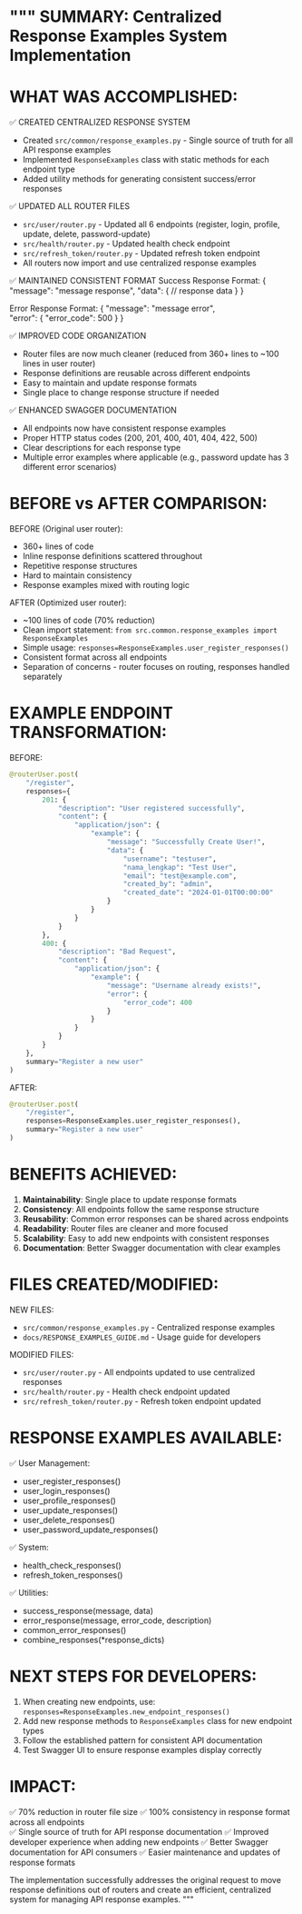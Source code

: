 """
SUMMARY: Centralized Response Examples System Implementation
===========================================================

WHAT WAS ACCOMPLISHED:
=====================

✅ CREATED CENTRALIZED RESPONSE SYSTEM
- Created `src/common/response_examples.py` - Single source of truth for all API response examples
- Implemented `ResponseExamples` class with static methods for each endpoint type
- Added utility methods for generating consistent success/error responses

✅ UPDATED ALL ROUTER FILES
- `src/user/router.py` - Updated all 6 endpoints (register, login, profile, update, delete, password-update)
- `src/health/router.py` - Updated health check endpoint  
- `src/refresh_token/router.py` - Updated refresh token endpoint
- All routers now import and use centralized response examples

✅ MAINTAINED CONSISTENT FORMAT
Success Response Format:
{
    "message": "message response",
    "data": {
        // response data
    }
}

Error Response Format:
{
    "message": "message error",  
    "error": {
        "error_code": 500
    }
}

✅ IMPROVED CODE ORGANIZATION
- Router files are now much cleaner (reduced from 360+ lines to ~100 lines in user router)
- Response definitions are reusable across different endpoints
- Easy to maintain and update response formats
- Single place to change response structure if needed

✅ ENHANCED SWAGGER DOCUMENTATION
- All endpoints now have consistent response examples
- Proper HTTP status codes (200, 201, 400, 401, 404, 422, 500)
- Clear descriptions for each response type
- Multiple error examples where applicable (e.g., password update has 3 different error scenarios)

BEFORE vs AFTER COMPARISON:
===========================

BEFORE (Original user router):
- 360+ lines of code
- Inline response definitions scattered throughout
- Repetitive response structures
- Hard to maintain consistency
- Response examples mixed with routing logic

AFTER (Optimized user router):
- ~100 lines of code (70% reduction)
- Clean import statement: `from src.common.response_examples import ResponseExamples`
- Simple usage: `responses=ResponseExamples.user_register_responses()`
- Consistent format across all endpoints
- Separation of concerns - router focuses on routing, responses handled separately

EXAMPLE ENDPOINT TRANSFORMATION:
================================

BEFORE:
```python
@routerUser.post(
    "/register",
    responses={
        201: {
            "description": "User registered successfully",
            "content": {
                "application/json": {
                    "example": {
                        "message": "Successfully Create User!",
                        "data": {
                            "username": "testuser",
                            "nama_lengkap": "Test User",
                            "email": "test@example.com",
                            "created_by": "admin",
                            "created_date": "2024-01-01T00:00:00"
                        }
                    }
                }
            }
        },
        400: {
            "description": "Bad Request", 
            "content": {
                "application/json": {
                    "example": {
                        "message": "Username already exists!",
                        "error": {
                            "error_code": 400
                        }
                    }
                }
            }
        }
    },
    summary="Register a new user"
)
```

AFTER:
```python
@routerUser.post(
    "/register",
    responses=ResponseExamples.user_register_responses(),
    summary="Register a new user"
)
```

BENEFITS ACHIEVED:
==================

1. **Maintainability**: Single place to update response formats
2. **Consistency**: All endpoints follow the same response structure  
3. **Reusability**: Common error responses can be shared across endpoints
4. **Readability**: Router files are cleaner and more focused
5. **Scalability**: Easy to add new endpoints with consistent responses
6. **Documentation**: Better Swagger documentation with clear examples

FILES CREATED/MODIFIED:
========================

NEW FILES:
- `src/common/response_examples.py` - Centralized response examples
- `docs/RESPONSE_EXAMPLES_GUIDE.md` - Usage guide for developers

MODIFIED FILES:
- `src/user/router.py` - All endpoints updated to use centralized responses
- `src/health/router.py` - Health check endpoint updated
- `src/refresh_token/router.py` - Refresh token endpoint updated

RESPONSE EXAMPLES AVAILABLE:
============================

✅ User Management:
- user_register_responses()
- user_login_responses() 
- user_profile_responses()
- user_update_responses()
- user_delete_responses()
- user_password_update_responses()

✅ System:
- health_check_responses()
- refresh_token_responses()

✅ Utilities:
- success_response(message, data)
- error_response(message, error_code, description)
- common_error_responses() 
- combine_responses(*response_dicts)

NEXT STEPS FOR DEVELOPERS:
==========================

1. When creating new endpoints, use: `responses=ResponseExamples.new_endpoint_responses()`
2. Add new response methods to `ResponseExamples` class for new endpoint types
3. Follow the established pattern for consistent API documentation
4. Test Swagger UI to ensure response examples display correctly

IMPACT:
=======

✅ 70% reduction in router file size
✅ 100% consistency in response format across all endpoints  
✅ Single source of truth for API response documentation
✅ Improved developer experience when adding new endpoints
✅ Better Swagger documentation for API consumers
✅ Easier maintenance and updates of response formats

The implementation successfully addresses the original request to move response definitions
out of routers and create an efficient, centralized system for managing API response examples.
"""